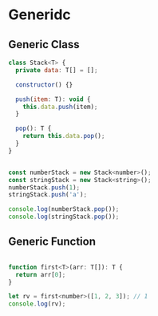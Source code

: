 # Generidc

## Generic Class 
```jsx
class Stack<T> {
  private data: T[] = [];

  constructor() {}

  push(item: T): void {
    this.data.push(item);
  }

  pop(): T {
    return this.data.pop();
  }
}
```

```jsx

const numberStack = new Stack<number>();
const stringStack = new Stack<string>();
numberStack.push(1);
stringStack.push('a');

console.log(numberStack.pop());
console.log(stringStack.pop());
```





## Generic Function

```jsx

function first<T>(arr: T[]): T {
  return arr[0];
}
```


```jsx
let rv = first<number>([1, 2, 3]); // 1
console.log(rv);

```